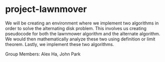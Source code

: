 # project-lawnmover
We will be creating an environment where we implement two algorithms in order to solve the alternating disk problem. This involves us creating
pseudocode for both the lawnmower algorithm and the alternate algorithm. We would then mathematically analyze these two using definition
or limit theorem. Lastly, we implement these two algorithms.

Group Members:
Alex Ha,
John Park
